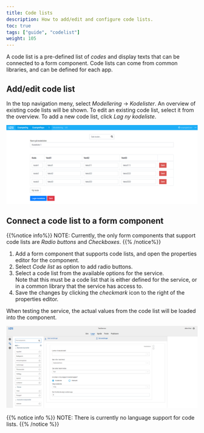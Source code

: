 ```yaml
---
title: Code lists
description: How to add/edit and configure code lists.
toc: true
tags: ["guide", "codelist"]
weight: 105
---
```


A code list is a pre-defined list of _codes_ and display texts that can be connected to a form component.
Code lists can come from common libraries, and can be defined for each app.

## Add/edit code list
In the top navigation meny, select _Modellering_ -> _Kodelister_. An overview of existing code lists will be shown.
To edit an existing code list, select it from the overview. To add a new code list, click _Lag ny kodeliste_. 

![Redigere kodelister](ui-editor-codelist.png "Redigere kodelister")

## Connect a code list to a form component
{{%notice info%}}
NOTE: Currently, the only form components that support code lists are _Radio buttons_ and _Checkboxes_.
{{% /notice%}}

1. Add a form component that supports code lists, and open the properties editor for the component. 
2. Select _Code list_ as option to add radio buttons.
3. Select a code list from the available options for the service.  
   Note that this must be a code list that is either defined for the service, or in a common library that the service has access to.
4. Save the changes by clicking the _checkmark_ icon to the right of the properties editor. 

When testing the service, the actual values from the code list will be loaded into the component. 

![Add a code list to a form component](ui-editor-add-codelist.png "Adding a code list to a form component")

{{% notice info %}}
NOTE: There is currently no language support for code lists.
{{% /notice %}}
